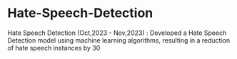 # Hate-Speech-Detection
Hate Speech Detection (Oct,2023 - Nov,2023) : Developed a Hate Speech Detection model using machine learning algorithms, resulting in a reduction of hate speech instances by 30
